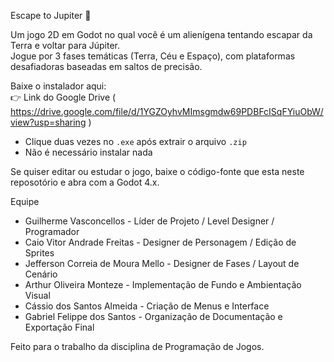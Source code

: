 Escape to Jupiter 🚀

Um jogo 2D em Godot no qual você é um alienígena tentando escapar da Terra e voltar para Júpiter.  
Jogue por 3 fases temáticas (Terra, Céu e Espaço), com plataformas desafiadoras baseadas em saltos de precisão.


Baixe o instalador aqui:  
👉 Link do Google Drive ( https://drive.google.com/file/d/1YGZOyhvMImsgmdw69PDBFcISqFYiuObW/view?usp=sharing )

- Clique duas vezes no `.exe` após extrair o arquivo `.zip`
- Não é necessário instalar nada


Se quiser editar ou estudar o jogo, baixe o código-fonte que esta neste reposotório e abra com a Godot 4.x.

Equipe

- Guilherme Vasconcellos - Líder de Projeto / Level Designer / Programador
- Caio Vitor Andrade Freitas - Designer de Personagem / Edição de Sprites
- Jefferson Correia de Moura Mello - Designer de Fases / Layout de Cenário
- Arthur Oliveira Monteze - Implementação de Fundo e Ambientação Visual
- Cássio dos Santos Almeida - Criação de Menus e Interface
- Gabriel Felippe dos Santos - Organização de Documentação e Exportação Final


Feito para o trabalho da disciplina de Programação de Jogos.
